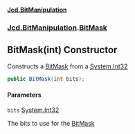 #### [Jcd.BitManipulation](index 'index')

### [Jcd.BitManipulation](Jcd.BitManipulation 'Jcd.BitManipulation').[BitMask](Jcd.BitManipulation.BitMask 'Jcd.BitManipulation.BitMask')

## BitMask(int) Constructor

Constructs a [BitMask](Jcd.BitManipulation.BitMask 'Jcd.BitManipulation.BitMask') from a [System.Int32](https://docs.microsoft.com/en-us/dotnet/api/System.Int32 'System.Int32')

```csharp
public BitMask(int bits);
```

#### Parameters

<a name='Jcd.BitManipulation.BitMask.BitMask(int).bits'></a>

`bits` [System.Int32](https://docs.microsoft.com/en-us/dotnet/api/System.Int32 'System.Int32')

The bits to use for the [BitMask](Jcd.BitManipulation.BitMask 'Jcd.BitManipulation.BitMask')